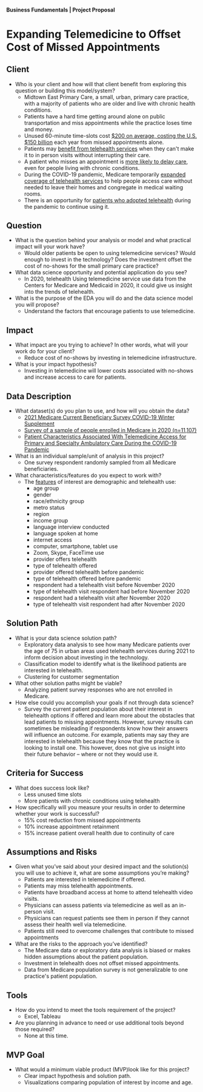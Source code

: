 #### Business Fundamentals | Project Proposal

# Expanding Telemedicine to Offset Cost of Missed Appointments 

## Client
* Who is your client and how will that client benefit from exploring this question or building this model/system?
    * Midtown East Primary Care, a small, urban, primary care practice, with a majority of patients who are older and live with chronic health conditions.  
    * Patients have a hard time getting around alone on public transportation and miss appointments while the practice loses time and money. 
    * Unused 60-minute time-slots cost [$200 on average, costing the U.S. $150 billion](https://www.hcinnovationgroup.com/clinical-it/article/13008175/missed-appointments-cost-the-us-healthcare-system-150b-each-year) each year from missed appointments alone. 
    * Patients may [benefit from telehealth services](https://www.cdc.gov/dhdsp/pubs/telehealth.htm) when they can't make it to in person visits without interrupting their care. 
    * A patient who misses an appointment is [more likely to delay care](https://www.athenahealth.com/knowledge-hub/financial-performance/no-show-effect-even-one-missed-appointment-risks-retention), even for people living with chronic conditions. 
    * During the COVID-19 pandemic, Medicare temporarily [expanded coverage of telehealth services](https://www.medicare.gov/coverage/telehealth) to help people access care without needed to leave their homes and congregate in medical waiting rooms. 
    * There is an opportunity for [patients who adopted telehealth](https://www.ncbi.nlm.nih.gov/pmc/articles/PMC7772717/) during the pandemic to continue using it. 
## Question
* What is the question behind your analysis or model and what practical impact will your work have?
    * Would older patients be open to using telemedicine services? Would enough to invest in the technology? Does the investment offset the cost of no-shows for the small primary care practice?
* What data science opportunity and potential application do you see?
    * In 2020, telehealth Using telemedicine service use data from the Centers for Medicare and Medicaid in 2020, it could give us insight into the trends of telehealth. 
* What is the purpose of the EDA you will do and the data science model you will propose?
    * Understand the factors that encourage patients to use telemedicine. 
## Impact
* What impact are you trying to achieve? In other words, what will your work do for your client? 
    * Reduce cost of no-shows by investing in telemedicine infrastructure.
* What is your impact hypothesis? 
    * Investing in telemedicine will lower costs associated with no-shows and increase access to care for patients. 
## Data Description
* What dataset(s) do you plan to use, and how will you obtain the data? 
    * [2021 Medicare Current Beneficiary Survey COVID-19 Winter Supplement](https://www.cms.gov/Research-Statistics-Data-and-Systems/Downloadable-Public-Use-Files/MCBS-Public-Use-File) 
    * [Survey of a sample of people enrolled in Medicare in 2020 (n=11,107) ](https://www.cms.gov/files/document/2021mcbscovidpufdugwinter.pdf)
    * [Patient Characteristics Associated With Telemedicine Access for Primary and Specialty Ambulatory Care During the COVID-19 Pandemic](https://www.ncbi.nlm.nih.gov/pmc/articles/PMC7772717/)
* What is an individual sample/unit of analysis in this project?
    * One survey respondent randomly sampled from all Medicare beneficiaries. 
* What characteristics/features do you expect to work with?
    * The [features](https://www.cms.gov/files/document/covidpuf32021wtxt.txt) of interest are demographic and telehealth use:
        * age group
        * gender
        * race/ethnicity group
        * metro status
        * region
        * income group
        * language interview conducted
        * language spoken at home
        * internet access
        * computer, smartphone, tablet use
        * Zoom, Skype, FaceTime use
        * provider offers telehealth
        * type of telehealth offered
        * provider offered telehealth before pandemic
        * type of telehealth offered before pandemic
        * respondent had a telehealth visit before November 2020
        * type of telehealth visit respondent had before November 2020
        * respondent had a telehealth visit after November 2020
        * type of telehealth visit respondent had after November 2020   
    
## Solution Path 
* What is your data science solution path? 
    * Exploratory data analysis to see how many Medicare patients over the age of 75 in urban areas used telehealth services during 2021 to inform decision about investing in the technology. 
    * Classification model to identify what is the likelihood patients are interested in telehealth.  
    * Clustering for customer segmentation
* What other solution paths might be viable?  
    * Analyzing patient survey responses who are not enrolled in Medicare. 
* How else could you accomplish your goals if not through data science? 
    * Survey the current patient population about their interest in telehealth options if offered and learn more about the obstacles that lead patients to missing appointments. However, survey results can sometimes be misleading if respondents know how their answers will influence an outcome. For example, patients may say they are interested in telehealth because they know that the practice is looking to install one. This however, does not give us insight into their future behavior – where or not they would use it. 
## Criteria for Success
* What does success look like?
    * Less unused time slots
    * More patients with chronic conditions using telehealth
* How specifically will you measure your results in order to determine whether your work is successful?
    * 15% cost reduction from missed appointments
    * 10% increase appointment retainment 
    * 15% increase patient overall health due to continuity of care  

## Assumptions and Risks
* Given what you’ve said about your desired impact and the solution(s) you will use to achieve it, what are some assumptions you’re making? 
    * Patients are interested in telemedicine if offered. 
    * Patients may miss telehealth appointments. 
    * Patients have broadband access at home to attend telehealth video visits.
    * Physicians can assess patients via telemedicine as well as an in-person visit.
    * Physicians can request patients see them in person if they cannot assess their health well via telemedicine.
    * Patients still need to overcome challenges that contribute to missed appointments
* What are the risks to the approach you’ve identified?
    * The Medicare data or exploratory data analysis is biased or makes hidden assumptions about the patient population.
    * Investment in telehealth does not offset missed appointments. 
    * Data from Medicare population survey is not generalizable to one practice's patient population. 

## Tools
* How do you intend to meet the tools requirement of the project?
    * Excel, Tableau
* Are you planning in advance to need or use additional tools beyond those required?
    * None at this time.

## MVP Goal
* What would a minimum viable product (MVP)look like for this project?
    * Clear impact hypothesis and solution path. 
    * Visualizations comparing population of interest by income and age. 